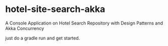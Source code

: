 # hotel-site-search-akka
A Console Application on Hotel Search Repository with Design Patterns and Akka Concurrency

just do a gradle run and get started.

